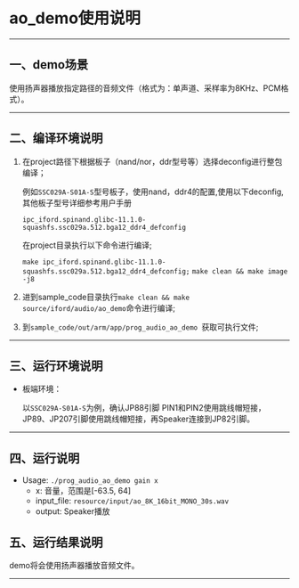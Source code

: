 ﻿# ao_demo使用说明

---

## 一、demo场景


使用扬声器播放指定路径的音频文件（格式为：单声道、采样率为8KHz、PCM格式）。

---

## 二、编译环境说明

1. 在project路径下根据板子（nand/nor，ddr型号等）选择deconfig进行整包编译；

    例如`SSC029A-S01A-S`型号板子，使用nand，ddr4的配置,使用以下deconfig,其他板子型号详细参考用户手册

    `ipc_iford.spinand.glibc-11.1.0-squashfs.ssc029a.512.bga12_ddr4_defconfig`

    在project目录执行以下命令进行编译;

    `make ipc_iford.spinand.glibc-11.1.0-squashfs.ssc029a.512.bga12_ddr4_defconfig;`
    `make clean && make image -j8`

2. 进到sample_code目录执行`make clean && make source/iford/audio/ao_demo`命令进行编译;

3. 到`sample_code/out/arm/app/prog_audio_ao_demo `获取可执行文件;

---

## 三、运行环境说明

* 板端环境：

    以`SSC029A-S01A-S`为例，确认JP88引脚 PIN1和PIN2使用跳线帽短接，JP89、JP207引脚使用跳线帽短接，再Speaker连接到JP82引脚。

---

## 四、运行说明

- Usage:  `./prog_audio_ao_demo gain x`
  - x: 音量，范围是[-63.5, 64]
  - input_file: `resource/input/ao_8K_16bit_MONO_30s.wav`
  - output: Speaker播放

## 五、运行结果说明

demo将会使用扬声器播放音频文件。

---